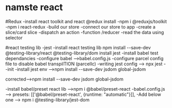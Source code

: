 # namste react


#Redux
-install react toolkit and react @redux install
-npm i @reduxjs/toolkit
-npm i react-redux
-build our store
-connect our store to app
-create a slice/card slice
-dispatch an action
-function /reducer
-read the data using selector 

#react testing lib
-jest
-install react testing lib
npm install --save-dev @testing-library/react @testing-library/dom
install jest
-install babel test dependancies
-configure babel -->babel.config.js
-configure parcel config file to disable babel transpilTION (parcelIc)
-writing jest config --> npx jest --init
-install jest env -->npm install --save-dev jsdom global-jsdom

corrected-->npm install --save-dev jsdom global-jsdom

-install babel/preset react lib -->npm i @babel/preset-react
-babel.config.js -->    presets: [['@babel/preset-react', {runtime: "automatic"}]],
-Add below one --> npm i @testing-library/jest-dom